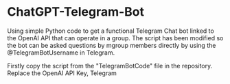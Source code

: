 # ChatGPT-Telegram-Bot
Using simple Python code to get a functional Telegram Chat bot linked to the OpenAI API that can operate in a group.
The script has been modified so the bot can be asked questions by mgroup members directly by using the @TelegramBotUsername in Telegram.

Firstly copy the script from the "TelegramBotCode" file in the repository.
Replace the OpenAI API Key, Telegram 
